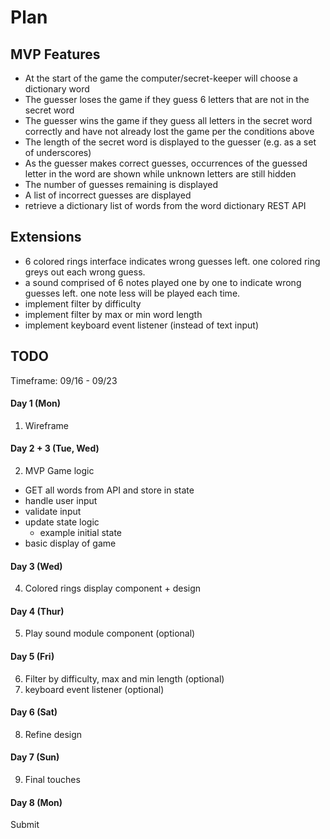 # Plan

## MVP Features
- At the start of the game the computer/secret-keeper will choose a dictionary word
- The guesser loses the game if they guess 6 letters that are not in the secret word
- The guesser wins the game if they guess all letters in the secret word correctly and have
not already lost the game per the conditions above
- The length of the secret word is displayed to the guesser (e.g. as a set of underscores)
- As the guesser makes correct guesses, occurrences of the guessed letter in the word are shown while unknown letters are still hidden
- The number of guesses remaining is displayed
- A list of incorrect guesses are displayed
- retrieve a dictionary list of words from the word dictionary REST API

## Extensions
- 6 colored rings interface indicates wrong guesses left. one colored ring greys out each wrong guess.
- a sound comprised of 6 notes played one by one to indicate wrong guesses left. one note less will be played each time.
- implement filter by difficulty
- implement filter by max or min word length
- implement keyboard event listener (instead of text input)

## TODO
Timeframe: 09/16 - 09/23

#### Day 1 (Mon)
1. Wireframe

#### Day 2 + 3 (Tue, Wed)
2. MVP Game logic
  - GET all words from API and store in state
  - handle user input
  - validate input
  - update state logic
    - example initial state
  - basic display of game

#### Day 3 (Wed)
4. Colored rings display component + design

#### Day 4 (Thur)
5. Play sound module component (optional)

#### Day 5 (Fri)
6. Filter by difficulty, max and min length (optional)
7. keyboard event listener (optional)

#### Day 6 (Sat)
8. Refine design

#### Day 7 (Sun)
9. Final touches

#### Day 8 (Mon)
Submit
